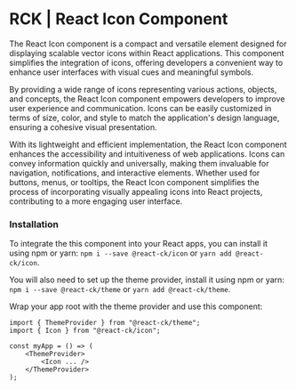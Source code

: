 # RCK | React Icon Component

The React Icon component is a compact and versatile element designed for displaying scalable vector icons within React applications. This component simplifies the integration of icons, offering developers a convenient way to enhance user interfaces with visual cues and meaningful symbols.

By providing a wide range of icons representing various actions, objects, and concepts, the React Icon component empowers developers to improve user experience and communication. Icons can be easily customized in terms of size, color, and style to match the application's design language, ensuring a cohesive visual presentation.

With its lightweight and efficient implementation, the React Icon component enhances the accessibility and intuitiveness of web applications. Icons can convey information quickly and universally, making them invaluable for navigation, notifications, and interactive elements. Whether used for buttons, menus, or tooltips, the React Icon component simplifies the process of incorporating visually appealing icons into React projects, contributing to a more engaging user interface.

### Installation 

To integrate the this component into your React apps, you can install it using npm or yarn: `npm i --save @react-ck/icon` or `yarn add @react-ck/icon`.

You will also need to set up the theme provider, install it using npm or yarn: `npm i --save @react-ck/theme` or `yarn add @react-ck/theme`.

Wrap your app root with the theme provider and use this component:

```tsx
import { ThemeProvider } from "@react-ck/theme";
import { Icon } from "@react-ck/icon";

const myApp = () => (
    <ThemeProvider>
        <Icon ... />
    </ThemeProvider>
);
```
